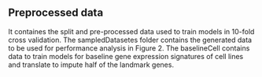## Preprocessed data
 It containes the split and pre-processed data used to train models in 10-fold cross validation. 
 The sampledDatasetes folder contains the generated data to be used for performance analysis in Figure 2.
 The baselineCell contains data to train models for baseline gene expression signatures of cell lines and translate to impute half of the landmark genes.

